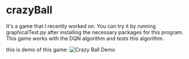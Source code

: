 # crazyBall

It's a game that I recently worked on. You can try it by running graphicalTest.py after installing the necessary packages for this program. This game works with the DQN algorithm and tests this algorithm.

this is demo of this game:
![Crazy Ball Demo](crazy_ball_demo.gif)
